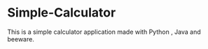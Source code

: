 # Simple-Calculator
This is a simple calculator application made with Python , Java and beeware.



